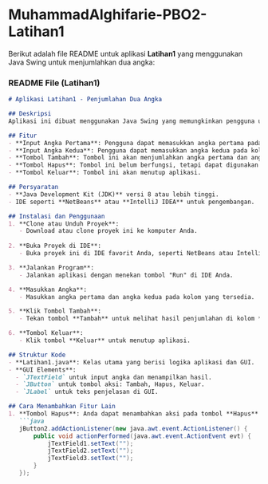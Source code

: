 # MuhammadAlghifarie-PBO2-Latihan1
Berikut adalah file README untuk aplikasi **Latihan1** yang menggunakan Java Swing untuk menjumlahkan dua angka:

### README File (Latihan1)

```markdown
# Aplikasi Latihan1 - Penjumlahan Dua Angka

## Deskripsi
Aplikasi ini dibuat menggunakan Java Swing yang memungkinkan pengguna untuk memasukkan dua angka pada dua kolom input, kemudian menambahkan angka-angka tersebut dengan menekan tombol **Tambah**. Hasil penjumlahan akan ditampilkan pada kolom **Hasil**.

## Fitur
- **Input Angka Pertama**: Pengguna dapat memasukkan angka pertama pada kolom input.
- **Input Angka Kedua**: Pengguna dapat memasukkan angka kedua pada kolom input.
- **Tombol Tambah**: Tombol ini akan menjumlahkan angka pertama dan angka kedua, dan menampilkan hasilnya di kolom hasil.
- **Tombol Hapus**: Tombol ini belum berfungsi, tetapi dapat digunakan untuk pengembangan lebih lanjut.
- **Tombol Keluar**: Tombol ini akan menutup aplikasi.

## Persyaratan
- **Java Development Kit (JDK)** versi 8 atau lebih tinggi.
- IDE seperti **NetBeans** atau **IntelliJ IDEA** untuk pengembangan.

## Instalasi dan Penggunaan
1. **Clone atau Unduh Proyek**: 
   - Download atau clone proyek ini ke komputer Anda.
   
2. **Buka Proyek di IDE**:
   - Buka proyek ini di IDE favorit Anda, seperti NetBeans atau IntelliJ IDEA.

3. **Jalankan Program**:
   - Jalankan aplikasi dengan menekan tombol "Run" di IDE Anda.

4. **Masukkan Angka**:
   - Masukkan angka pertama dan angka kedua pada kolom yang tersedia.

5. **Klik Tombol Tambah**:
   - Tekan tombol **Tambah** untuk melihat hasil penjumlahan di kolom **Hasil**.

6. **Tombol Keluar**:
   - Klik tombol **Keluar** untuk menutup aplikasi.

## Struktur Kode
- **Latihan1.java**: Kelas utama yang berisi logika aplikasi dan GUI.
- **GUI Elements**:
  - `JTextField` untuk input angka dan menampilkan hasil.
  - `JButton` untuk tombol aksi: Tambah, Hapus, Keluar.
  - `JLabel` untuk teks penjelasan di GUI.

## Cara Menambahkan Fitur Lain
1. **Tombol Hapus**: Anda dapat menambahkan aksi pada tombol **Hapus** untuk menghapus input dan hasil.
   ```java
   jButton2.addActionListener(new java.awt.event.ActionListener() {
       public void actionPerformed(java.awt.event.ActionEvent evt) {
           jTextField1.setText("");
           jTextField2.setText("");
           jTextField3.setText("");
       }
   });
   ```

